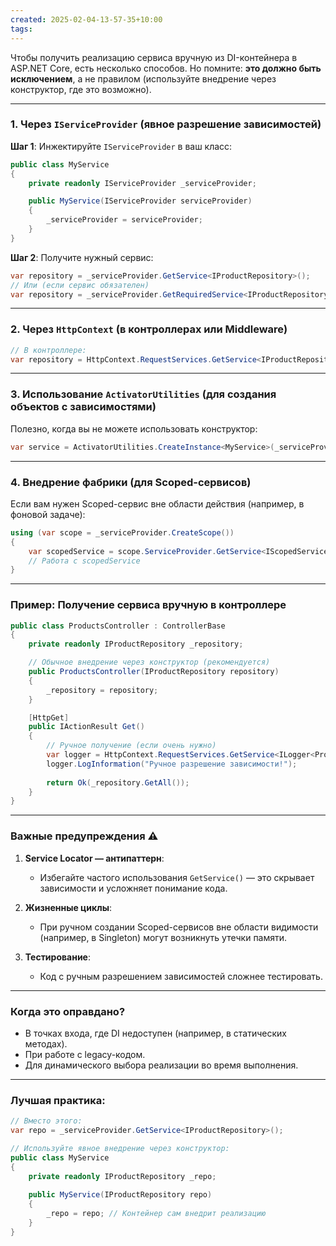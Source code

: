```yaml
---
created: 2025-02-04-13-57-35+10:00
tags:
---
```

Чтобы получить реализацию сервиса вручную из DI-контейнера в ASP.NET Core, есть несколько способов. Но помните: **это должно быть исключением**, а не правилом (используйте внедрение через конструктор, где это возможно).

---

### 1. **Через `IServiceProvider`** (явное разрешение зависимостей)
**Шаг 1**: Инжектируйте `IServiceProvider` в ваш класс:
```csharp
public class MyService
{
    private readonly IServiceProvider _serviceProvider;

    public MyService(IServiceProvider serviceProvider)
    {
        _serviceProvider = serviceProvider;
    }
}
```

**Шаг 2**: Получите нужный сервис:
```csharp
var repository = _serviceProvider.GetService<IProductRepository>();
// Или (если сервис обязателен)
var repository = _serviceProvider.GetRequiredService<IProductRepository>();
```

---

### 2. **Через `HttpContext`** (в контроллерах или Middleware)
```csharp
// В контроллере:
var repository = HttpContext.RequestServices.GetService<IProductRepository>();
```

---

### 3. **Использование `ActivatorUtilities`** (для создания объектов с зависимостями)
Полезно, когда вы не можете использовать конструктор:
```csharp
var service = ActivatorUtilities.CreateInstance<MyService>(_serviceProvider);
```

---

### 4. **Внедрение фабрики** (для Scoped-сервисов)
Если вам нужен Scoped-сервис вне области действия (например, в фоновой задаче):
```csharp
using (var scope = _serviceProvider.CreateScope())
{
    var scopedService = scope.ServiceProvider.GetService<IScopedService>();
    // Работа с scopedService
}
```

---

### Пример: Получение сервиса вручную в контроллере
```csharp
public class ProductsController : ControllerBase
{
    private readonly IProductRepository _repository;

    // Обычное внедрение через конструктор (рекомендуется)
    public ProductsController(IProductRepository repository)
    {
        _repository = repository;
    }

    [HttpGet]
    public IActionResult Get()
    {
        // Ручное получение (если очень нужно)
        var logger = HttpContext.RequestServices.GetService<ILogger<ProductsController>>();
        logger.LogInformation("Ручное разрешение зависимости!");
        
        return Ok(_repository.GetAll());
    }
}
```

---

### **Важные предупреждения** ⚠️
1. **Service Locator — антипаттерн**:
   - Избегайте частого использования `GetService()` — это скрывает зависимости и усложняет понимание кода.

2. **Жизненные циклы**:
   - При ручном создании Scoped-сервисов вне области видимости (например, в Singleton) могут возникнуть утечки памяти.

3. **Тестирование**:
   - Код с ручным разрешением зависимостей сложнее тестировать.

---

### Когда это оправдано?
- В точках входа, где DI недоступен (например, в статических методах).
- При работе с legacy-кодом.
- Для динамического выбора реализации во время выполнения.

---

### Лучшая практика:
```csharp
// Вместо этого:
var repo = _serviceProvider.GetService<IProductRepository>();

// Используйте явное внедрение через конструктор:
public class MyService
{
    private readonly IProductRepository _repo;
    
    public MyService(IProductRepository repo)
    {
        _repo = repo; // Контейнер сам внедрит реализацию
    }
}
```